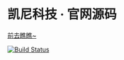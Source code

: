 # 凯尼科技 · 官网源码

[前去瞧瞧~](https://kiny-tech)  

[![Build Status](https://travis-ci.com/s1n1an/kiny-tech.svg?token=4oD5rfvVVLMZSXYyxUky&branch=master)](https://travis-ci.com/s1n1an/kiny-tech)
